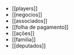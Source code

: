 
- [[players]]
- [[negocios]]
- [[associados]]
- [[folha de pagamento]]
- [[ações]]
- [[familia]]
- [[deputados]]